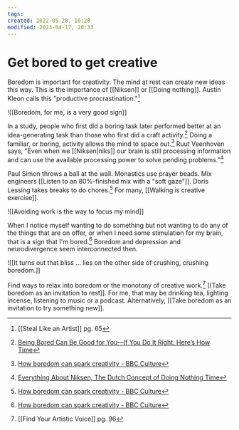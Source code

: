 ```yaml
---
tags: 
created: 2022-05-28, 10:28
modified: 2023-04-17, 20:33
---
```


# Get bored to get creative
Boredom is important for creativity. The mind at rest can create new ideas this way. This is the importance of [[Niksen]] or [[Doing nothing]]. Austin Kleon calls this "productive procrastination."[^1]

![[Boredom, for me, is a very good sign]]

In a study, people who first did a boring task later performed better at an idea-generating task than those who first did a craft activity.[^2] Doing a familiar, or boring, activity allows the mind to space out.[^3] Ruut Veenhoven says, "Even when we [[Niksen|niks]] our brain is still processing information and can use the available processing power to solve pending problems."[^4]

Paul Simon throws a ball at the wall. Monastics use prayer beads. Mix engineers [[Listen to an 80%-finished mix with a "soft gaze"]]. Doris Lessing takes breaks to do chores.[^3] For many, [[Walking is creative exercise]].

![[Avoiding work is the way to focus my mind]]

When I notice myself wanting to do something but not wanting to do any of the things that are on offer, or when I need some stimulation for my brain, that is a sign that I'm bored.[^3] Boredom and depression and neurodivergence seem interconnected then.

![[It turns out that bliss ... lies on the other side of crushing, crushing boredom.]]

Find ways to relax into boredom or the monotony of creative work.[^5] [[Take boredom as an invitation to rest]]. For me, that may be drinking tea, lighting incense, listening to music or a podcast. Alternatively, [[Take boredom as an invitation to try something new]].

[^1]: [[Steal Like an Artist]] pg. 65
[^2]: [Being Bored Can Be Good for You—If You Do It Right. Here’s How Time](https://time.com/5480002/benefits-of-boredom/)
[^3]: [How boredom can spark creativity - BBC Culture](https://www.bbc.com/culture/article/20200522-how-boredom-can-spark-creativity)
[^4]: [Everything About Niksen, The Dutch Concept of Doing Nothing Time](https://time.com/5622094/what-is-niksen/)
[^5]: [[Find Your Artistic Voice]] pg. 96